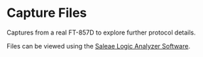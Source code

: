 # Capture Files
Captures from a real FT-857D to explore further protocol details.

Files can be viewed using the [Saleae Logic Analyzer Software](https://www.saleae.com/downloads/).
